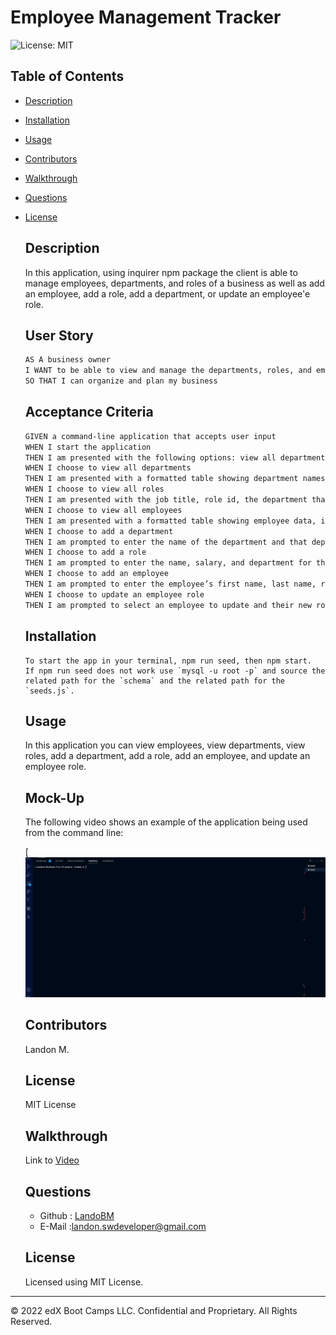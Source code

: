 # Employee Management Tracker
  ![License: MIT](https://img.shields.io/badge/License-MIT-green.svg)

  ## Table of Contents
  * [Description](#description)
  * [Installation](#installation)
  * [Usage](#usage)
  * [Contributors](#contributors)
  * [Walkthrough](#walkthrough)
  * [Questions](#questions)


  
* [License](#license)


    ## Description

    In this application, using inquirer npm package the client is able to manage employees, departments, and roles of a business as well as add an employee, add a role, add a department, or update an employee'e role. 

    ## User Story

    ```md
    AS A business owner
    I WANT to be able to view and manage the departments, roles, and employees in my company
    SO THAT I can organize and plan my business
    ```

    ## Acceptance Criteria

    ```md
    GIVEN a command-line application that accepts user input
    WHEN I start the application
    THEN I am presented with the following options: view all departments, view all roles, view all employees, add a department, add a role, add an employee, and update an employee role
    WHEN I choose to view all departments
    THEN I am presented with a formatted table showing department names and department ids
    WHEN I choose to view all roles
    THEN I am presented with the job title, role id, the department that role belongs to, and the salary for that role
    WHEN I choose to view all employees
    THEN I am presented with a formatted table showing employee data, including employee ids, first names, last names, job titles, departments, salaries, and managers that the employees report to
    WHEN I choose to add a department
    THEN I am prompted to enter the name of the department and that department is added to the database
    WHEN I choose to add a role
    THEN I am prompted to enter the name, salary, and department for the role and that role is added to the database
    WHEN I choose to add an employee
    THEN I am prompted to enter the employee’s first name, last name, role, and manager, and that employee is added to the database
    WHEN I choose to update an employee role
    THEN I am prompted to select an employee to update and their new role and this information is updated in the database 
    ```
    ## Installation
     ```
     To start the app in your terminal, npm run seed, then npm start.
     If npm run seed does not work use `mysql -u root -p` and source the related path for the `schema` and the related path for the `seeds.js`. 
     ```
    ## Usage
    In this application you can view employees, view departments, view roles, add a department, add a role, add an employee, and update an employee role. 
    ## Mock-Up

    The following video shows an example of the application being used from the command line:

    [![A video thumbnail shows the command-line employee management application with a play button overlaying the view.](./Assets/employee-tracker-gif.gif)
    ## Contributors
    Landon M.
    ## License
    MIT License
    ## Walkthrough
     Link to [Video](https://drive.google.com/file/d/1IyV_rsr1ZOHuLxnveZ8mcVpVTKZlS92E/view)

    ## Questions
  * Github : [LandoBM](https://github.com/LandoBM/)
  * E-Mail :landon.swdeveloper@gmail.com

  ## License
    Licensed using MIT License.

- - -
© 2022 edX Boot Camps LLC. Confidential and Proprietary. All Rights Reserved.
